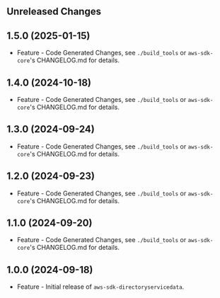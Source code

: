 Unreleased Changes
------------------

1.5.0 (2025-01-15)
------------------

* Feature - Code Generated Changes, see `./build_tools` or `aws-sdk-core`'s CHANGELOG.md for details.

1.4.0 (2024-10-18)
------------------

* Feature - Code Generated Changes, see `./build_tools` or `aws-sdk-core`'s CHANGELOG.md for details.

1.3.0 (2024-09-24)
------------------

* Feature - Code Generated Changes, see `./build_tools` or `aws-sdk-core`'s CHANGELOG.md for details.

1.2.0 (2024-09-23)
------------------

* Feature - Code Generated Changes, see `./build_tools` or `aws-sdk-core`'s CHANGELOG.md for details.

1.1.0 (2024-09-20)
------------------

* Feature - Code Generated Changes, see `./build_tools` or `aws-sdk-core`'s CHANGELOG.md for details.

1.0.0 (2024-09-18)
------------------

* Feature - Initial release of `aws-sdk-directoryservicedata`.

